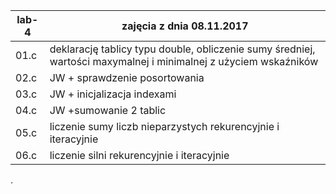 |lab-4             | zajęcia z dnia 08.11.2017
|------------------|--------------------------
| 01.c |  deklarację tablicy typu double, obliczenie sumy średniej, wartości maxymalnej i minimalnej z użyciem wskaźników
| 02.c |  JW + sprawdzenie posortowania
| 03.c |  JW + inicjalizacja indexami
| 04.c |  JW +sumowanie 2 tablic
| 05.c |  liczenie sumy liczb nieparzystych rekurencyjnie i iteracyjnie
| 06.c |  liczenie silni rekurencyjnie i iteracyjnie


.